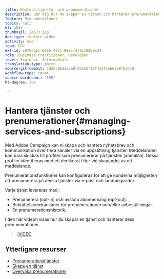 ```yaml
---
title: Hantera tjänster och prenumerationer
description: Lär dig hur du skapar en tjänst och hanterar prenumerationer.
feature: Prenumerationer
topics: null
kt: 1815
thumbnail: 24673.jpg
doc-type: feature video
activity: use
team: DOC
exl-id: 2970db2c-b01b-4a7c-9eec-47a530209c24
role: Business Practitioner, Developer
level: Beginner, Intermediate
translation-type: tm+mt
source-git-commit: 5d2bc8bd3a3a0fdb5e2f1ef75af2ab60b8f6abc8
workflow-type: tm+mt
source-wordcount: '155'
ht-degree: 36%

---
```


# Hantera tjänster och prenumerationer{#managing-services-and-subscriptions}

Med Adobe Campaign kan ni skapa och hantera nyhetsbrev och kommunikation över flera kanaler via en uppsättning tjänster. Meddelanden kan bara skickas till profiler som prenumererar på tjänsten (anmälan). Dessa profiler identifieras med ett dedikerat filter vid skapandet av ett meddelande.

Prenumerationsfunktioner kan konfigureras för att ge kunderna möjligheten att prenumerera på dessa tjänster via e-post och landningssidor.

Varje tjänst levereras med:

* Prenumerera (opt-in) och avsluta abonnemang (opt-out).
* Bekräftelsemekanismer för prenumerationer och/eller avbeställningar.
* En prenumerationshistorik.

I den här videon visas hur du skapar en tjänst och hanterar dess prenumerationer.

>[!VIDEO](https://video.tv.adobe.com/v/24673?quality=12)

## Ytterligare resurser

* [Prenumerationstjänster](https://docs.adobe.com/content/help/en/campaign-standard/using/managing-processes-and-data/data-management-activities/subscription-services.html)
* [Skapa en tjänst](https://docs.adobe.com/content/help/en/campaign-standard/using/profiles-and-audiences/managing-subscriptions/creating-a-service.html)
* [Övervaka prenumerationer](https://docs.adobe.com/content/help/en/campaign-standard/using/profiles-and-audiences/managing-subscriptions/monitoring-subscriptions.html)
